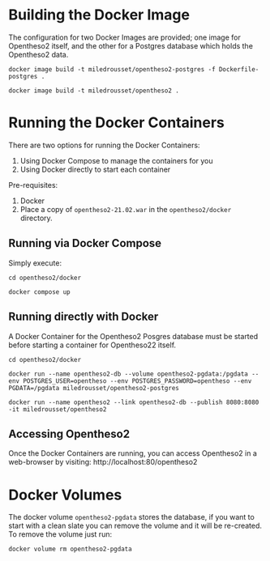 # Building the Docker Image

The configuration for two Docker Images are provided; one image for Opentheso2 itself, and the other for a Postgres database which holds the Opentheso2 data. 

```
docker image build -t miledrousset/opentheso2-postgres -f Dockerfile-postgres .

docker image build -t miledrousset/opentheso2 .
```


# Running the Docker Containers

There are two options for running the Docker Containers:
1. Using Docker Compose to manage the containers for you
2. Using Docker directly to start each container

Pre-requisites:
1. Docker
2. Place a copy of `opentheso2-21.02.war` in the `opentheso2/docker` directory.


## Running via Docker Compose

Simply execute:

```
cd opentheso2/docker

docker compose up
```

## Running directly with Docker

A Docker Container for the Opentheso2 Posgres database must be started before starting a container for Opentheso22 itself.

```
cd opentheso2/docker

docker run --name opentheso2-db --volume opentheso2-pgdata:/pgdata --env POSTGRES_USER=opentheso --env POSTGRES_PASSWORD=opentheso --env PGDATA=/pgdata miledrousset/opentheso2-postgres

docker run --name opentheso2 --link opentheso2-db --publish 8080:8080 -it miledrousset/opentheso2
```

## Accessing Opentheso2

Once the Docker Containers are running, you can access Opentheso2 in a web-browser by visiting: http://localhost:80/opentheso2


# Docker Volumes

The docker volume `opentheso2-pgdata` stores the database, if you want to start with a clean slate you can remove the volume and it will be re-created. To remove the volume just run:

```
docker volume rm opentheso2-pgdata
```
